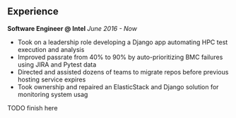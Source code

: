 ## Experience

**Software Engineer @ Intel** _June 2016 - Now_
* Took on a leadership role developing a Django app automating HPC test execution and analysis
* Improved passrate from 40% to 90% by auto-prioritizing BMC failures using JIRA and Pytest data
* Directed and assisted dozens of teams to migrate repos before previous hosting service expires
* Took ownership and repaired an ElasticStack and Django solution for monitoring system usag

TODO finish here
